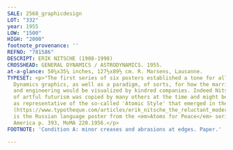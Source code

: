 ```yaml
---
SALE: 2568_graphicdesign
LOT: "332"
year: 1955
LOW: "1500"
HIGH: "2000"
footnote_provenance: ''
REFNO: "781586"
DESCRIPT: ERIK NITSCHE (1908-1998)
CROSSHEAD: GENERAL DYNAMICS / ASTRODYNAMICS. 1955.
at-a-glance: 50¼x35¼ inches, 127½x89½ cm. R. Marsens, Lausanne.
TYPESET: <p>"The first series of six posters established a tone for all future General
  Dynamics graphics, as well as a paradigm, of sorts, for how the marriage of science
  and engineering would be visualized by kindred companies. Indeed Nitsche's brand
  of artful futurism was copied by many others at the time and might be seen today
  as representative of the so-called 'Atomic Style' that emerged in the mid- to late-1950s"
  (https://www.typotheque.com/articles/erik_nitsche_the_reluctant_modernist). This
  is the Russian language poster from the <em>Atoms for Peace</em> series. Dynamic
  America p. 393, MoMA 220.1956.</p>
FOOTNOTE: 'Condition A: minor creases and abrasions at edges. Paper.'

---
```

